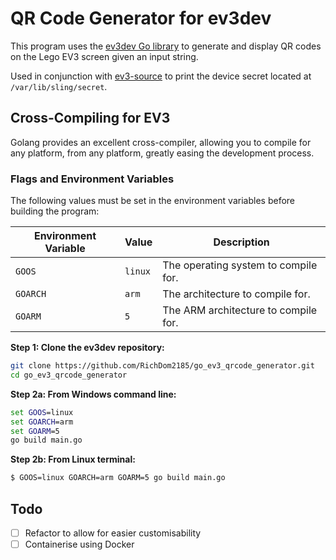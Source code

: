 # QR Code Generator for ev3dev

This program uses the [ev3dev Go library](https://github.com/ev3go/ev3dev) to generate and display QR codes on the Lego EV3 screen given an input string.

Used in conjunction with [ev3-source](https://github.com/source-academy/ev3-source) to print the device secret located at `/var/lib/sling/secret`.

## Cross-Compiling for EV3

Golang provides an excellent cross-compiler, allowing you to compile for any platform, from any platform, greatly easing the development process.

### Flags and Environment Variables

The following values must be set in the environment variables before building the program:

| Environment Variable | Value   | Description                          |
| -------------------- | ------- | ------------------------------------ |
| `GOOS`               | `linux` | The operating system to compile for. |
| `GOARCH`             | `arm`   | The architecture to compile for.     |
| `GOARM`              | `5`     | The ARM architecture to compile for. |

**Step 1: Clone the ev3dev repository:**

```bash
git clone https://github.com/RichDom2185/go_ev3_qrcode_generator.git
cd go_ev3_qrcode_generator
```

**Step 2a: From Windows command line:**

```cmd
set GOOS=linux
set GOARCH=arm
set GOARM=5
go build main.go
```

**Step 2b: From Linux terminal:**

```bash
$ GOOS=linux GOARCH=arm GOARM=5 go build main.go
```

## Todo
- [ ] Refactor to allow for easier customisability
- [ ] Containerise using Docker